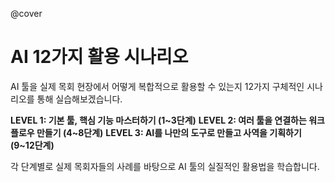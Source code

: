@cover

# AI 12가지 활용 시나리오

AI 툴을 실제 목회 현장에서 어떻게 복합적으로 활용할 수 있는지 12가지 구체적인 시나리오를 통해 실습해보겠습니다.

**LEVEL 1: 기본 툴, 핵심 기능 마스터하기 (1~3단계)**
**LEVEL 2: 여러 툴을 연결하는 워크플로우 만들기 (4~8단계)**
**LEVEL 3: AI를 나만의 도구로 만들고 사역을 기획하기 (9~12단계)**

각 단계별로 실제 목회자들의 사례를 바탕으로 AI 툴의 실질적인 활용법을 학습합니다.
